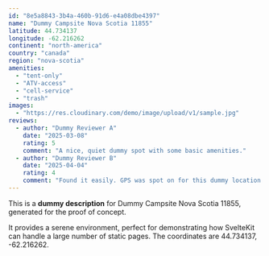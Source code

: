 ```yaml
---
id: "8e5a8843-3b4a-460b-91d6-e4a08dbe4397"
name: "Dummy Campsite Nova Scotia 11855"
latitude: 44.734137
longitude: -62.216262
continent: "north-america"
country: "canada"
region: "nova-scotia"
amenities:
  - "tent-only"
  - "ATV-access"
  - "cell-service"
  - "trash"
images:
  - "https://res.cloudinary.com/demo/image/upload/v1/sample.jpg"
reviews:
  - author: "Dummy Reviewer A"
    date: "2025-03-08"
    rating: 5
    comment: "A nice, quiet dummy spot with some basic amenities."
  - author: "Dummy Reviewer B"
    date: "2025-04-04"
    rating: 4
    comment: "Found it easily. GPS was spot on for this dummy location."
---
```


This is a **dummy description** for Dummy Campsite Nova Scotia 11855, generated for the proof of concept.

It provides a serene environment, perfect for demonstrating how SvelteKit can handle a large number of static pages. The coordinates are 44.734137, -62.216262.
